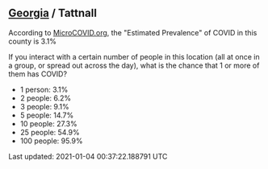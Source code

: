 
## [Georgia](/united-states/georgia) / Tattnall

According to [MicroCOVID.org](http://microcovid.org),
the "Estimated Prevalence" of COVID in this county is 3.1%

If you interact with a certain number of people in this location
(all at once in a group, or spread out across the day), what is the chance that
1 or more of them has COVID?

- 1 person: 3.1%
- 2 people: 6.2%
- 3 people: 9.1%
- 5 people: 14.7%
- 10 people: 27.3%
- 25 people: 54.9%
- 100 people: 95.9%

Last updated: 2021-01-04 00:37:22.188791 UTC
